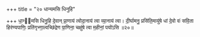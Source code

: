 +++
title = "२० धान्यमसि धिनुहि"

+++
धा॒न्य᳖मसि धिनु॒हि दे॒वान् प्रा॒णाय॑ त्वोदा॒नाय॑ त्वा व्या॒नाय॑ त्वा। दी॒र्घामनु॒ प्रसि॑ति॒मायु॑षे धां दे॒वो वः॑ सवि॒ता हिर॑ण्यपाणिः॒ प्रति॑गृभ्णा॒त्वच्छि॑द्रेण पा॒णिना॒ चक्षु॑षे त्वा म॒हीनां॒ पयो॑ऽसि ॥२०॥